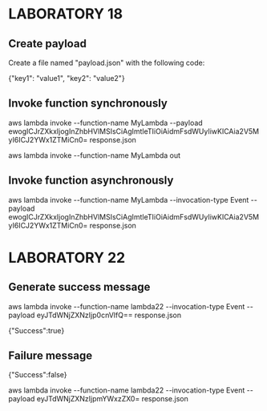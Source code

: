 # LABORATORY 18

## Create payload

Create a file named "payload.json" with the following code:

{"key1": "value1", "key2": "value2"}

## Invoke function synchronously

aws lambda invoke --function-name MyLambda --payload ewogICJrZXkxIjogInZhbHVlMSIsCiAgImtleTIiOiAidmFsdWUyIiwKICAia2V5MyI6ICJ2YWx1ZTMiCn0= response.json

aws lambda invoke --function-name MyLambda out

## Invoke function asynchronously

aws lambda invoke --function-name MyLambda --invocation-type Event --payload ewogICJrZXkxIjogInZhbHVlMSIsCiAgImtleTIiOiAidmFsdWUyIiwKICAia2V5MyI6ICJ2YWx1ZTMiCn0= response.json

# LABORATORY 22

## Generate success message

aws lambda invoke --function-name lambda22 --invocation-type Event --payload eyJTdWNjZXNzIjp0cnVlfQ== response.json

{"Success":true}

## Failure message

{"Success":false}

aws lambda invoke --function-name lambda22 --invocation-type Event --payload eyJTdWNjZXNzIjpmYWxzZX0= response.json